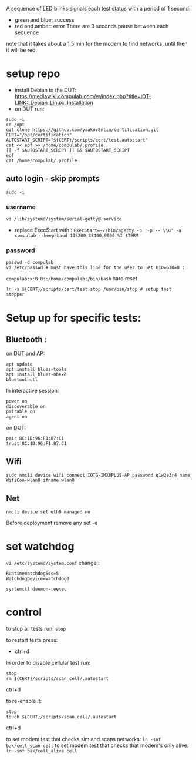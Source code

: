 A sequence of LED blinks signals each test status with a period of 1 second:
- green and blue: success
- red and amber: error
There are 3 seconds pause between each sequence

note that it takes about a 1.5 min for the modem to find networks, until then it will be red.
# setup repo
* install Debian to the DUT:
https://mediawiki.compulab.com/w/index.php?title=IOT-LINK:_Debian_Linux:_Installation 
* on DUT run:
```
sudo -i
cd /opt
git clone https://github.com/yaakovEntin/certification.git
CERT="/opt/certification"
AUTOSTART_SCRIPT="${CERT}/scripts/cert/test.autostart"
cat << eof >> /home/compulab/.profile
[[ -f $AUTOSTART_SCRIPT ]] && $AUTOSTART_SCRIPT
eof
cat /home/compulab/.profile
```
## auto login - skip prompts
`sudo -i`
### username
`vi /lib/systemd/system/serial-getty@.service`
- replace ExecStart with : 
`ExecStart=-/sbin/agetty -o '-p -- \\u' -a compulab --keep-baud 115200,38400,9600 %I $TERM`
### password 
```
passwd -d compulab
vi /etc/passwd # must have this line for the user to Set UIO=GID=0 :
```
`compulab:x:0:0::/home/compulab:/bin/bash`
hard reset 
```
ln -s ${CERT}/scripts/cert/test.stop /usr/bin/stop # setup test stopper
```
# Setup up for specific tests:
## Bluetooth :
on DUT and AP:
```
apt update
apt install bluez-tools
apt install bluez-obexd
bluetoothctl
```
In interactive session:
```
power on
discoverable on
pairable on
agent on
```
on DUT:
```
pair 8C:1D:96:F1:87:C1
trust 8C:1D:96:F1:87:C1
```
## Wifi
`sudo nmcli device wifi connect IOTG-IMX8PLUS-AP password q1w2e3r4 name WifiCon-wlan0 ifname wlan0`
## Net
`nmcli device set eth0 managed no`

Before deployment remove any set -e
# set watchdog
`vi /etc/systemd/system.conf`
change :
```
RuntimeWatchdogSec=5
WatchdogDevice=watchdog0
```
`systemctl daemon-reexec`
# control
to stop all tests run:
`stop`

to restart tests press:
- ctrl+d

In order to disable cellular test run:
```
stop
rm ${CERT}/scripts/scan_cell/.autostart
```
ctrl+d

to re-enable it:
```
stop
touch ${CERT}/scripts/scan_cell/.autostart
```
ctrl+d

to set modem test that checks sim and scans networks:
`ln -snf bak/cell_scan cell`
to set modem test that checks that modem's only alive:
`ln -snf bak/cell_alive cell`
